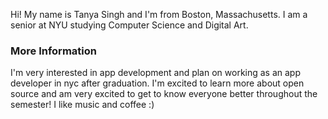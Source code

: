 <!-- ---
layout: page
title: About
permalink: /about/
--- -->

Hi! My name is Tanya Singh and I'm from Boston, Massachusetts. I am a senior at NYU studying Computer Science and Digital Art. 


### More Information

I'm very interested in app development and plan on working as an app developer in nyc after graduation. I'm excited 
to learn more about open source and am very excited to get to know everyone better throughout the semester! I like music and coffee :) 

